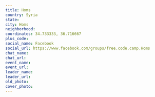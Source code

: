 ```yaml
---
title: Homs
country: Syria
state: 
city: Homs
neighborhood: 
coordinates: 34.733333, 36.716667
plus_code:
social_name: Facebook
social_url: https://www.facebook.com/groups/free.code.camp.Homs
chat_name:
chat_url:
event_name:
event_url:
leader_name:
leader_url:
old_photo: 
cover_photo:
---
```

